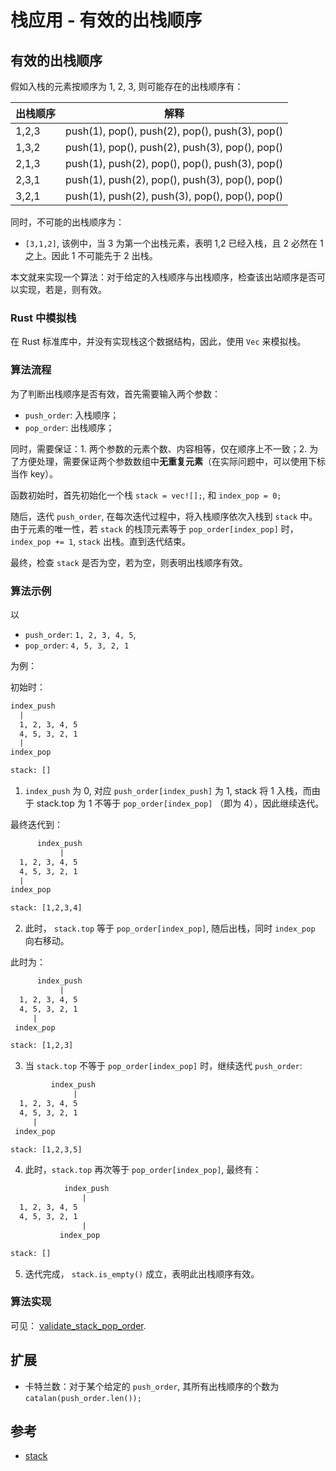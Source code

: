 # 栈应用 - 有效的出栈顺序

## 有效的出栈顺序

假如入栈的元素按顺序为 1, 2, 3, 则可能存在的出栈顺序有：

|出栈顺序| 解释|
|-|-|
|1,2,3| push(1), pop(), push(2), pop(), push(3), pop()|
|1,3,2| push(1), pop(), push(2), push(3), pop(), pop()|
|2,1,3| push(1), push(2), pop(), pop(), push(3), pop()|
|2,3,1| push(1), push(2), pop(), push(3), pop(), pop()|
|3,2,1| push(1), push(2), push(3), pop(), pop(), pop()|

同时，不可能的出栈顺序为：

- `[3,1,2]`, 该例中，当 3 为第一个出栈元素，表明 1,2 已经入栈，且 2 必然在 1 之上。因此 1 不可能先于 2 出栈。

本文就来实现一个算法：对于给定的入栈顺序与出栈顺序，检查该出站顺序是否可以实现，若是，则有效。

### Rust 中模拟栈

在 Rust 标准库中，并没有实现栈这个数据结构，因此，使用 `Vec` 来模拟栈。

### 算法流程

为了判断出栈顺序是否有效，首先需要输入两个参数：

- `push_order`: 入栈顺序；
- `pop_order`: 出栈顺序；

同时，需要保证：1. 两个参数的元素个数、内容相等，仅在顺序上不一致；2. 为了方便处理，需要保证两个参数数组中**无重复元素**（在实际问题中，可以使用下标当作 key）。

函数初始时，首先初始化一个栈 `stack = vec![];`, 和 `index_pop = 0;`

随后，迭代 `push_order`, 在每次迭代过程中，将入栈顺序依次入栈到 `stack` 中。由于元素的唯一性，若 `stack` 的栈顶元素等于 `pop_order[index_pop]` 时，`index_pop += 1`, `stack` 出栈。直到迭代结束。

最终，检查 `stack` 是否为空，若为空，则表明出栈顺序有效。

### 算法示例

以

- `push_order`: `1, 2, 3, 4, 5`,
- `pop_order`: `4, 5, 3, 2, 1`

为例：

初始时：

```txt
index_push
  |
  1, 2, 3, 4, 5
  4, 5, 3, 2, 1
  |
index_pop

stack: []
```

1. `index_push` 为 0, 对应 `push_order[index_push]` 为 1, stack 将 1 入栈，而由于 stack.top 为 1 不等于 `pop_order[index_pop]` （即为 4），因此继续迭代。

最终迭代到：

```txt
      index_push
           |
  1, 2, 3, 4, 5
  4, 5, 3, 2, 1
  |
index_pop

stack: [1,2,3,4]
```

2. 此时， `stack.top` 等于 `pop_order[index_pop]`, 随后出栈，同时 `index_pop` 向右移动。

此时为：

```txt
      index_push
           |
  1, 2, 3, 4, 5
  4, 5, 3, 2, 1
     |
 index_pop

stack: [1,2,3]
```

3. 当 `stack.top` 不等于 `pop_order[index_pop]` 时，继续迭代 `push_order`:

```txt
         index_push
              | 
  1, 2, 3, 4, 5
  4, 5, 3, 2, 1
     |
 index_pop

stack: [1,2,3,5]
```

4. 此时，`stack.top` 再次等于 `pop_order[index_pop]`, 最终有：

```txt
            index_push
                | 
  1, 2, 3, 4, 5
  4, 5, 3, 2, 1
                |
           index_pop

stack: []
```

5. 迭代完成， `stack.is_empty()` 成立，表明此出栈顺序有效。

### 算法实现

可见： [validate_stack_pop_order](./mod.rs/).

## 扩展

- 卡特兰数：对于某个给定的 `push_order`, 其所有出栈顺序的个数为 `catalan(push_order.len());`

## 参考

- [stack](https://en.wikipedia.org/wiki/Stack_(abstract_data_type))
